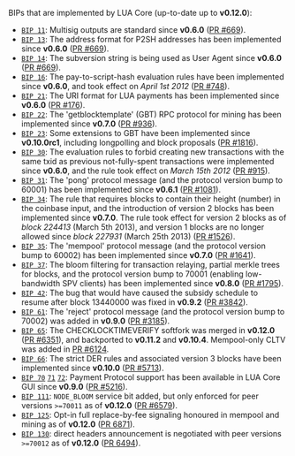 BIPs that are implemented by LUA Core (up-to-date up to **v0.12.0**):

* [`BIP 11`](https://github.com/lua/bips/blob/master/bip-0011.mediawiki): Multisig outputs are standard since **v0.6.0** ([PR #669](https://github.com/lua/lua/pull/669)).
* [`BIP 13`](https://github.com/lua/bips/blob/master/bip-0013.mediawiki): The address format for P2SH addresses has been implemented since **v0.6.0** ([PR #669](https://github.com/lua/lua/pull/669)).
* [`BIP 14`](https://github.com/lua/bips/blob/master/bip-0014.mediawiki): The subversion string is being used as User Agent since **v0.6.0** ([PR #669](https://github.com/lua/lua/pull/669)).
* [`BIP 16`](https://github.com/lua/bips/blob/master/bip-0016.mediawiki): The pay-to-script-hash evaluation rules have been implemented since **v0.6.0**, and took effect on *April 1st 2012* ([PR #748](https://github.com/lua/lua/pull/748)).
* [`BIP 21`](https://github.com/lua/bips/blob/master/bip-0021.mediawiki): The URI format for LUA payments has been implemented since **v0.6.0** ([PR #176](https://github.com/lua/lua/pull/176)).
* [`BIP 22`](https://github.com/lua/bips/blob/master/bip-0022.mediawiki): The 'getblocktemplate' (GBT) RPC protocol for mining has been implemented since **v0.7.0** ([PR #936](https://github.com/lua/lua/pull/936)).
* [`BIP 23`](https://github.com/lua/bips/blob/master/bip-0023.mediawiki): Some extensions to GBT have been implemented since **v0.10.0rc1**, including longpolling and block proposals ([PR #1816](https://github.com/lua/lua/pull/1816)).
* [`BIP 30`](https://github.com/lua/bips/blob/master/bip-0030.mediawiki): The evaluation rules to forbid creating new transactions with the same txid as previous not-fully-spent transactions were implemented since **v0.6.0**, and the rule took effect on *March 15th 2012* ([PR #915](https://github.com/lua/lua/pull/915)).
* [`BIP 31`](https://github.com/lua/bips/blob/master/bip-0031.mediawiki): The 'pong' protocol message (and the protocol version bump to 60001) has been implemented since **v0.6.1** ([PR #1081](https://github.com/lua/lua/pull/1081)).
* [`BIP 34`](https://github.com/lua/bips/blob/master/bip-0034.mediawiki): The rule that requires blocks to contain their height (number) in the coinbase input, and the introduction of version 2 blocks has been implemented since **v0.7.0**. The rule took effect for version 2 blocks as of *block 224413* (March 5th 2013), and version 1 blocks are no longer allowed since *block 227931* (March 25th 2013) ([PR #1526](https://github.com/lua/lua/pull/1526)).
* [`BIP 35`](https://github.com/lua/bips/blob/master/bip-0035.mediawiki): The 'mempool' protocol message (and the protocol version bump to 60002) has been implemented since **v0.7.0** ([PR #1641](https://github.com/lua/lua/pull/1641)).
* [`BIP 37`](https://github.com/lua/bips/blob/master/bip-0037.mediawiki): The bloom filtering for transaction relaying, partial merkle trees for blocks, and the protocol version bump to 70001 (enabling low-bandwidth SPV clients) has been implemented since **v0.8.0** ([PR #1795](https://github.com/lua/lua/pull/1795)).
* [`BIP 42`](https://github.com/lua/bips/blob/master/bip-0042.mediawiki): The bug that would have caused the subsidy schedule to resume after block 13440000 was fixed in **v0.9.2** ([PR #3842](https://github.com/lua/lua/pull/3842)).
* [`BIP 61`](https://github.com/lua/bips/blob/master/bip-0061.mediawiki): The 'reject' protocol message (and the protocol version bump to 70002) was added in **v0.9.0** ([PR #3185](https://github.com/lua/lua/pull/3185)).
* [`BIP 65`](https://github.com/lua/bips/blob/master/bip-0065.mediawiki): The CHECKLOCKTIMEVERIFY softfork was merged in **v0.12.0** ([PR #6351](https://github.com/lua/lua/pull/6351)), and backported to **v0.11.2** and **v0.10.4**. Mempool-only CLTV was added in [PR #6124](https://github.com/lua/lua/pull/6124).
* [`BIP 66`](https://github.com/lua/bips/blob/master/bip-0066.mediawiki): The strict DER rules and associated version 3 blocks have been implemented since **v0.10.0** ([PR #5713](https://github.com/lua/lua/pull/5713)).
* [`BIP 70`](https://github.com/lua/bips/blob/master/bip-0070.mediawiki) [`71`](https://github.com/lua/bips/blob/master/bip-0071.mediawiki) [`72`](https://github.com/lua/bips/blob/master/bip-0072.mediawiki): Payment Protocol support has been available in LUA Core GUI since **v0.9.0** ([PR #5216](https://github.com/lua/lua/pull/5216)).
* [`BIP 111`](https://github.com/lua/bips/blob/master/bip-0111.mediawiki): `NODE_BLOOM` service bit added, but only enforced for peer versions `>=70011` as of **v0.12.0** ([PR #6579](https://github.com/lua/lua/pull/6579)).
* [`BIP 125`](https://github.com/lua/bips/blob/master/bip-0125.mediawiki): Opt-in full replace-by-fee signaling honoured in mempool and mining as of **v0.12.0** ([PR 6871](https://github.com/lua/lua/pull/6871)).
* [`BIP 130`](https://github.com/lua/bips/blob/master/bip-0130.mediawiki): direct headers announcement is negotiated with peer versions `>=70012` as of **v0.12.0** ([PR 6494](https://github.com/lua/lua/pull/6494)).
